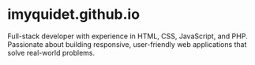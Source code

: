 # imyquidet.github.io
Full-stack developer with experience in HTML, CSS, JavaScript, and PHP. Passionate about building responsive, user-friendly web applications that solve real-world problems.
